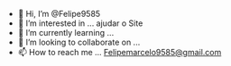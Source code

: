 - 👋 Hi, I’m @Felipe9585
- 👀 I’m interested in ... ajudar o Site
- 🌱 I’m currently learning ...
- 💞️ I’m looking to collaborate on ...
- 📫 How to reach me ... Felipemarcelo9585@gmail.com 

<!---
Felipe9585/Felipe9585 is a ✨ special ✨ repository because its `README.md` (this file) appears on your GitHub profile.
You can click the Preview link to take a look at your changes.
--->
